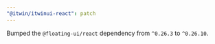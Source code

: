 ```yaml
---
"@itwin/itwinui-react": patch
---
```


Bumped the `@floating-ui/react` dependency from `^0.26.3` to `^0.26.10`.
